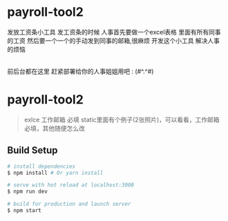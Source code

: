 # payroll-tool2
发放工资条小工具
发工资条的时候 人事首先要做一个excel表格 里面有所有同事的工资
然后要一个一个的手动发到同事的邮箱,很麻烦 
开发这个小工具 解决人事 的烦恼

</br>
前后台都在这里
赶紧部署给你的人事姐姐用吧  : (#^.^#)

# payroll-tool2

> exlce 工作邮箱 必填   static里面有个例子(2张照片)，可以看看，工作邮箱必填，其他随便怎么改

## Build Setup

``` bash
# install dependencies
$ npm install # Or yarn install

# serve with hot reload at localhost:3000
$ npm run dev

# build for production and launch server
$ npm start
```

